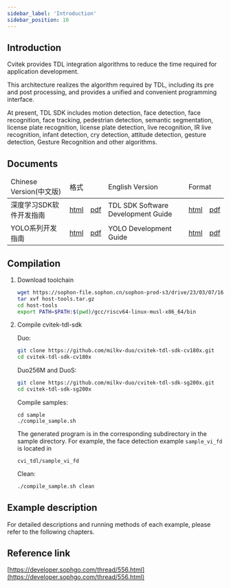 ```yaml
---
sidebar_label: 'Introduction'
sidebar_position: 10
---
```


## Introduction

Cvitek provides TDL integration algorithms to reduce the time required for application development.

This architecture realizes the algorithm required by TDL, including its pre and post processing, and provides a unified and convenient programming interface.

At present, TDL SDK includes motion detection, face detection, face recognition, face tracking, pedestrian detection, semantic segmentation, license plate recognition, license plate detection, live recognition, IR live recognition, infant detection, cry detection, attitude detection, gesture detection, Gesture Recognition and other algorithms.

## Documents

<table>
<thead>
  <tr>
    <td>Chinese Version(中文版)</td>
    <td colspan="2">格式</td>
    <td>English Version</td>
    <td colspan="2">Format</td>
  </tr>
</thead>
<tbody>
	<tr>
    <td>深度学习SDK软件开发指南</td>
    <td><a href="http://doc.sophgo.com/cvitek-develop-docs/master/docs_latest_release/CV180x_CV181x/zh/01.software/TPU/TDL_SDK_Software_Development_Guide/build/html/index.html">html</a></td>
    <td><a href="https://doc.sophgo.com/cvitek-develop-docs/master/docs_latest_release/CV180x_CV181x/zh/01.software/TPU/TDL_SDK_Software_Development_Guide/build/TDLSDKSoftwareDevelopmentGuide_zh.pdf">pdf</a></td>
    <td>TDL SDK Software Development Guide</td>
    <td><a href="http://doc.sophgo.com/cvitek-develop-docs/master/docs_latest_release/CV180x_CV181x/en/01.software/TPU/TDL_SDK_Software_Development_Guide/build/html/index.html">html</a></td>
    <td><a href="http://doc.sophgo.com/cvitek-develop-docs/master/docs_latest_release/CV180x_CV181x/en/01.software/TPU/TDL_SDK_Software_Development_Guide/build/TDLSDKSoftwareDevelopmentGuide_en.pdf">pdf</a></td>
  </tr>
  <tr>
    <td>YOLO系列开发指南</td>
    <td><a href="http://doc.sophgo.com/cvitek-develop-docs/master/docs_latest_release/CV180x_CV181x/zh/01.software/TPU/YOLO_Development_Guide/build/html/index.html">html</a></td>
    <td><a href="http://doc.sophgo.com/cvitek-develop-docs/master/docs_latest_release/CV180x_CV181x/zh/01.software/TPU/YOLO_Development_Guide/build/YOLODevelopmentGuide_zh.pdf">pdf</a></td>
    <td>YOLO Development Guide</td>
    <td><a href="http://doc.sophgo.com/cvitek-develop-docs/master/docs_latest_release/CV180x_CV181x/en/01.software/TPU/YOLO_Development_Guide/build/html/index.html">html</a></td>
    <td><a href="http://doc.sophgo.com/cvitek-develop-docs/master/docs_latest_release/CV180x_CV181x/en/01.software/TPU/YOLO_Development_Guide/build/YOLODevelopmentGuide_en.pdf">pdf</a></td>
  </tr>
</tbody>
</table>

## Compilation

1. Download toolchain

   ```bash
   wget https://sophon-file.sophon.cn/sophon-prod-s3/drive/23/03/07/16/host-tools.tar.gz
   tar xvf host-tools.tar.gz
   cd host-tools
   export PATH=$PATH:$(pwd)/gcc/riscv64-linux-musl-x86_64/bin
   ```

2. Compile cvitek-tdl-sdk

   Duo:
   ```bash
   git clone https://github.com/milkv-duo/cvitek-tdl-sdk-cv180x.git
   cd cvitek-tdl-sdk-cv180x
   ```

   Duo256M and DuoS:
   ```bash
   git clone https://github.com/milkv-duo/cvitek-tdl-sdk-sg200x.git
   cd cvitek-tdl-sdk-sg200x
   ```

   Compile samples:
   ```
   cd sample
   ./compile_sample.sh
   ```

   The generated program is in the corresponding subdirectory in the sample directory. For example, the face detection example `sample_vi_fd` is located in
   ```
   cvi_tdl/sample_vi_fd
   ```

   Clean:
   ```bash
   ./compile_sample.sh clean
   ```

## Example description

For detailed descriptions and running methods of each example, please refer to the following chapters.

## Reference link

[https://developer.sophgo.com/thread/556.html](https://developer.sophgo.com/thread/556.html)
